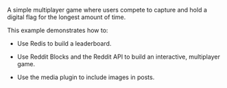 A simple multiplayer game where users compete to capture and hold a digital flag for the longest amount of time.

This example demonstrates how to:

- Use Redis to build a leaderboard.

- Use Reddit Blocks and the Reddit API to build an interactive, multiplayer game.

- Use the media plugin to include images in posts.
